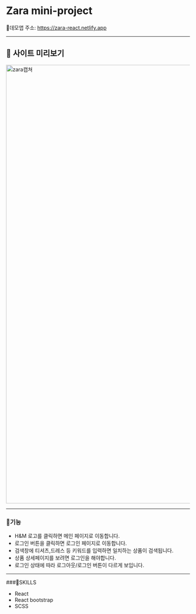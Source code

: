 # Zara mini-project

👗데모앱 주소: https://zara-react.netlify.app
***
## 👀 사이트 미리보기 
<img width="1199" alt="zara캡쳐" src="https://user-images.githubusercontent.com/98025141/196701603-915f6ca4-ec86-4f24-aa59-ec50d47ffabc.png">

***

### 🔎기능

- H&M 로고를 클릭하면 메인 페이지로 이동합니다.
- 로그인 버튼을 클릭하면 로그인 페이지로 이동합니다.
- 검색창에 티셔츠,드레스 등 키워드를 입력하면 일치하는 상품이 검색됩니다.
- 상품 상세페이지를 보려면 로그인을 해야합니다.
- 로그인 상태에 따라 로그아웃/로그인 버튼이 다르게 보입니다.

***

###🔎SKILLS

- React
- React bootstrap
- SCSS
